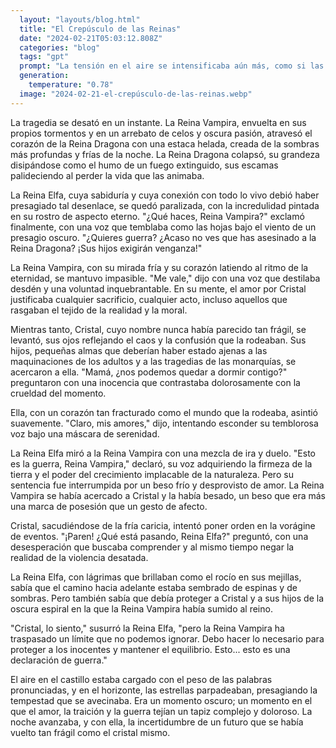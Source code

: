 ```yaml
---
  layout: "layouts/blog.html"
  title: "El Crepúsculo de las Reinas"
  date: "2024-02-21T05:03:12.808Z"
  categories: "blog"
  tags: "gpt"
  prompt: "La tensión en el aire se intensificaba aún más, como si las sombras mismas del castillo vibraban con la fuerza de las emociones desatadas. La Reina Dragona, con sus escamas reflejando la poca luz que se colaba por las altas ventanas, extendiendo sus alas en un gesto de posesión y autoridad. \"¡Cristal es mía tanto como de cualquiera de vosotras!\", exclamó, y su voz, que era como el crujir de la lava al enfriarse, resonó por toda la estancia.\r\n\r\nLa Reina Vampira, con su piel pálida y sus ojos brillando con una pasión inmortal, no se dejó amedrentar por la imponente presencia de su rival. \"¡El amor no se reclama como propiedad, se nutre con libertad!\", replicó, y sus palabras, afiladas como colmillos, estaban impregnadas de una verdad antigua.\r\n\r\nCristal, en el centro del conflicto, sintió cómo la desesperación y el amor luchaban dentro de su pecho. \"¡Paren!\", gritó con una voz que era un eco de su alma fracturada. Sus hijas, pequeñas figuras temblorosas en la penumbra, miraban la escena con ojos grandes y llenos de miedo. No querían ver a sus madres enfrentadas, no querían elegir entre ellas.\r\n\r\nLa Reina Elfar, cuya conexión con la naturaleza le otorgaba una paciencia casi infinita, se adelantó y, en un gesto de amor y reconciliación, besó suavemente a Cristal en los labios. Era una promesa silenciosa, un recordatorio de que el amor verdadero perdura a pesar de las tormentas.\r\n\r\nLa Reina Vampira, movida por un impulso posesivo y una pasión que desafiaba las eras, se apresuró a tomar a Cristal entre sus brazos. \"¡Ella es mía!\", exclamó con un tono que mezclaba el deseo y el temor a perderla.\r\n\r\nLa situación estaba al borde del colapso, con el potencial de desencadenar un conflicto que podría devastar no solo sus corazones, sino también sus reinos. Cristal, con lágrimas de frustración y amor desbordando sus ojos, se zafó suavemente de la Reina Vampira y se colocó entre las tres soberanas. \"¡Basta!\", exclamó con una fuerza que sorprendió incluso a las criaturas más antiguas presentes en el castillo.\r\n\r\nLas tres reinas, enfrentadas por pasiones encontradas, se detuvieron y miraron a Cristal. La Reina Elfar bajó la cabeza, reconociendo que el amor no puede ser encadenado; la Reina Dragona replegó sus alas, entendiendo que la posesividad solo lleva a la destrucción; y la Reina Vampira, con lágrimas de sangre en sus ojos, ganó que el amor debe ser libre para que sea verdadero.\r\n\r\n\"Si realmente me aman, si realmente aman a nuestras hijas, no podemos seguir así\", dijo Cristal con determinación. \"Debemos encontrar un equilibrio, una forma de vivir nuestras vidas donde todas tengamos un lugar, sin que ninguna se sienta menospreciada o excluida. Por favor, por el bien de nuestras hijas, trabajemos juntas\".\r\n\r\nLas reinas, conmovidas por la sinceridad y la valentía de Cristal, asintieron en silencio. Sabían que el camino no sería fácil, que habría desafíos y momentos de duda, pero también sabían que el amor que compartían por Cristal y por sus hijas era un lazo más fuerte que cualquier diferencia entre ellas.\r\n\r\nY así, en un castillo donde la noche y el día se encontraban, donde el fuego, la naturaleza y la eternidad se entrelazaban, comenzó el arduo proceso de curación y entendimiento. Porque en el fin, el amor era el verdadero poder que las unía, y juntas, encontrarían el camino hacia la paz y la armonía.\r\npero la reina vampiro mato a la reina dragon y la acacho la reina elfo disiendo que haces reina vampiro, reina elfo quieres la guerra acabas de asesinar a la reina dragon sus hijos van a querer la vengasa, reina vampiro me vale, cristal se le vanto, todo sus hijos le dijiero mama nos podemos a quedar a dormir,ella dijo claro, la reina esto es la guerra reina vampiro,la reina vampiro la beso un beso frioa cristal, cristal las vio pelear paren que esta pasando reina elfo ?"
  generation: 
    temperature: "0.78"
  image: "2024-02-21-el-crepúsculo-de-las-reinas.webp"
---
```

La tragedia se desató en un instante. La Reina Vampira, envuelta en sus propios tormentos y en un arrebato de celos y oscura pasión, atravesó el corazón de la Reina Dragona con una estaca helada, creada de la sombras más profundas y frías de la noche. La Reina Dragona colapsó, su grandeza disipándose como el humo de un fuego extinguido, sus escamas palideciendo al perder la vida que las animaba.

La Reina Elfa, cuya sabiduría y cuya conexión con todo lo vivo debió haber presagiado tal desenlace, se quedó paralizada, con la incredulidad pintada en su rostro de aspecto eterno. "¿Qué haces, Reina Vampira?" exclamó finalmente, con una voz que temblaba como las hojas bajo el viento de un presagio oscuro. "¿Quieres guerra? ¿Acaso no ves que has asesinado a la Reina Dragona? ¡Sus hijos exigirán venganza!"

La Reina Vampira, con su mirada fría y su corazón latiendo al ritmo de la eternidad, se mantuvo impasible. "Me vale," dijo con una voz que destilaba desdén y una voluntad inquebrantable. En su mente, el amor por Cristal justificaba cualquier sacrificio, cualquier acto, incluso aquellos que rasgaban el tejido de la realidad y la moral.

Mientras tanto, Cristal, cuyo nombre nunca había parecido tan frágil, se levantó, sus ojos reflejando el caos y la confusión que la rodeaban. Sus hijos, pequeñas almas que deberían haber estado ajenas a las maquinaciones de los adultos y a las tragedias de las monarquías, se acercaron a ella. "Mamá, ¿nos podemos quedar a dormir contigo?" preguntaron con una inocencia que contrastaba dolorosamente con la crueldad del momento.

Ella, con un corazón tan fracturado como el mundo que la rodeaba, asintió suavemente. "Claro, mis amores," dijo, intentando esconder su temblorosa voz bajo una máscara de serenidad.

La Reina Elfa miró a la Reina Vampira con una mezcla de ira y duelo. "Esto es la guerra, Reina Vampira," declaró, su voz adquiriendo la firmeza de la tierra y el poder del crecimiento implacable de la naturaleza. Pero su sentencia fue interrumpida por un beso frío y desprovisto de amor. La Reina Vampira se había acercado a Cristal y la había besado, un beso que era más una marca de posesión que un gesto de afecto.

Cristal, sacudiéndose de la fría caricia, intentó poner orden en la vorágine de eventos. "¡Paren! ¿Qué está pasando, Reina Elfa?" preguntó, con una desesperación que buscaba comprender y al mismo tiempo negar la realidad de la violencia desatada.

La Reina Elfa, con lágrimas que brillaban como el rocío en sus mejillas, sabía que el camino hacia adelante estaba sembrado de espinas y de sombras. Pero también sabía que debía proteger a Cristal y a sus hijos de la oscura espiral en la que la Reina Vampira había sumido al reino.

"Cristal, lo siento," susurró la Reina Elfa, "pero la Reina Vampira ha traspasado un límite que no podemos ignorar. Debo hacer lo necesario para proteger a los inocentes y mantener el equilibrio. Esto... esto es una declaración de guerra."

El aire en el castillo estaba cargado con el peso de las palabras pronunciadas, y en el horizonte, las estrellas parpadeaban, presagiando la tempestad que se avecinaba. Era un momento oscuro; un momento en el que el amor, la traición y la guerra tejían un tapiz complejo y doloroso. La noche avanzaba, y con ella, la incertidumbre de un futuro que se había vuelto tan frágil como el cristal mismo.
